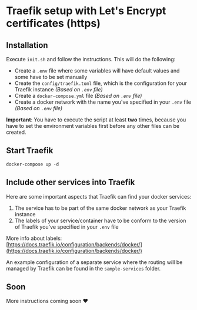 # Traefik setup with Let's Encrypt certificates (https)

## Installation
Execute `init.sh` and follow the instructions. This will do the following:

* Create a `.env` file where some variables will have default values and some have to be set manually
* Create the `config/traefik.toml` file, which is the configuration for your Traefik instance *(Based on `.env` file)*
* Create a `docker-compose.yml` file *(Based on `.env` file)*
* Create a docker network with the name you've specified in your `.env` file *(Based on `.env` file)*

**Important**: You have to execute the script at least **two** times, because you have to set the environment variables first before any other files can be created.

## Start Traefik

`docker-compose up -d`

## Include other services into Traefik

Here are some important aspects that Traefik can find your docker services:

1. The service has to be part of the same docker network as your Traefik instance
2. The labels of your service/container have to be conform to the version of Traefik you've specified in your `.env` file

More info about labels: [https://docs.traefik.io/configuration/backends/docker/](https://docs.traefik.io/configuration/backends/docker/)

An example configuration of a separate service where the routing will be managed by Traefik can be found in the `sample-services` folder.

## Soon

More instructions coming soon :heart:

